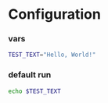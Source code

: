 # Configuration

### vars
```sh
TEST_TEXT="Hello, World!"
```

### default run
```sh
echo $TEST_TEXT
```
